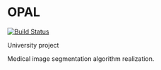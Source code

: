 # OPAL
[![Build Status](https://travis-ci.org/DennZo1993/OPAL.svg?branch=master)](https://travis-ci.org/DennZo1993/OPAL)

University project

Medical image segmentation algorithm realization.

